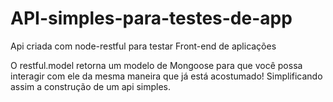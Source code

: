 # API-simples-para-testes-de-app
Api criada com node-restful para testar Front-end de aplicações

O restful.model retorna um modelo de Mongoose
para que você possa interagir com ele da mesma maneira que já está acostumado!
Simplificando assim a construção de um api simples. 
